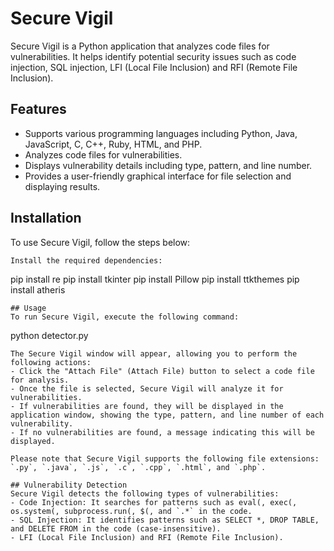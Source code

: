 # Secure Vigil
Secure Vigil is a Python application that analyzes code files for vulnerabilities. It helps identify potential security issues such as code injection, SQL injection, LFI (Local File Inclusion) and RFI (Remote File Inclusion).

## Features
- Supports various programming languages including Python, Java, JavaScript, C, C++, Ruby, HTML, and PHP.
- Analyzes code files for vulnerabilities.
- Displays vulnerability details including type, pattern, and line number.
- Provides a user-friendly graphical interface for file selection and displaying results.

## Installation
To use Secure Vigil, follow the steps below:
```
Install the required dependencies:

```
pip install re
pip install tkinter
pip install Pillow
pip install ttkthemes
pip install atheris
```
## Usage
To run Secure Vigil, execute the following command:
```
python detector.py
```
The Secure Vigil window will appear, allowing you to perform the following actions:
- Click the "Attach File" (Attach File) button to select a code file for analysis.
- Once the file is selected, Secure Vigil will analyze it for vulnerabilities.
- If vulnerabilities are found, they will be displayed in the application window, showing the type, pattern, and line number of each vulnerability.
- If no vulnerabilities are found, a message indicating this will be displayed.

Please note that Secure Vigil supports the following file extensions: `.py`, `.java`, `.js`, `.c`, `.cpp`, `.html`, and `.php`.

## Vulnerability Detection
Secure Vigil detects the following types of vulnerabilities:
- Code Injection: It searches for patterns such as eval(, exec(, os.system(, subprocess.run(, $(, and `.*` in the code.
- SQL Injection: It identifies patterns such as SELECT *, DROP TABLE, and DELETE FROM in the code (case-insensitive).
- LFI (Local File Inclusion) and RFI (Remote File Inclusion).


